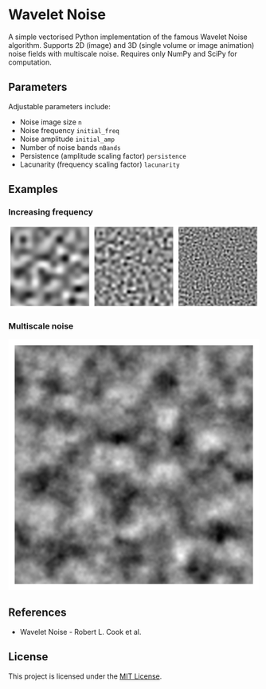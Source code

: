 
# Wavelet Noise

A simple vectorised Python implementation of the famous Wavelet Noise algorithm. Supports 2D (image) and 3D (single volume or image animation) noise fields with multiscale noise. Requires only NumPy and SciPy for computation.

## Parameters

Adjustable parameters include:

- Noise image size ```n```
- Noise frequency ```initial_freq```
- Noise amplitude ```initial_amp```
- Number of noise bands ```nBands```
- Persistence (amplitude scaling factor) ```persistence```
- Lacunarity (frequency scaling factor) ```lacunarity```


## Examples

### Increasing frequency

![Example Image](images/frequency_increase.png)

### Multiscale noise

![Example Image2](images/multiscale_eg.png)

## References

- Wavelet Noise - Robert L. Cook et al.

## License

This project is licensed under the [MIT License](LICENSE.txt).